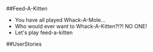 ##Feed-A-Kitten
- You have all played Whack-A-Mole...
- Who would ever want to Whack-A-Kitten?!?!   NO ONE!
- Let's play feed-a-kitten


<!-- ScreenShot -->

##UserStories

<!-- Technologies -->
